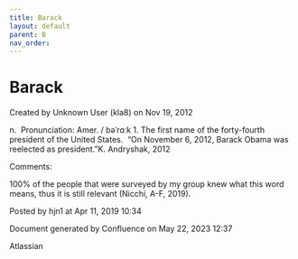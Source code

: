```yaml
---
title: Barack
layout: default
parent: B
nav_order:
---
```


# Barack

Created by  Unknown User (kla8) on Nov 19, 2012

n.  Pronunciation: Amer. / bəˈrɑːk 1. The first name of the forty-fourth president of the United States.  “On November 6, 2012, Barack Obama was reelected as president.”K. Andryshak, 2012

Comments:

100% of the people that were surveyed by my group knew what this word means, thus it is still relevant (Nicchi, A-F, 2019). 

Posted by hjn1 at Apr 11, 2019 10:34

Document generated by Confluence on May 22, 2023 12:37

Atlassian
